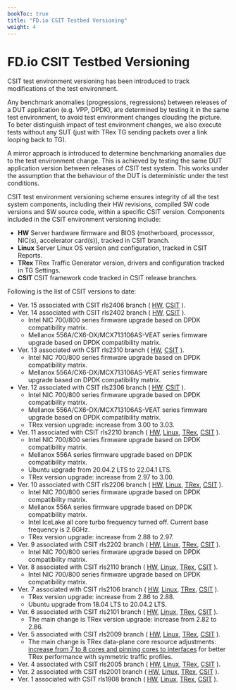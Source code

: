 ```yaml
---
bookToc: true
title: "FD.io CSIT Testbed Versioning"
weight: 4
---
```


# FD.io CSIT Testbed Versioning

CSIT test environment versioning has been introduced to track modifications of
the test environment.

Any benchmark anomalies (progressions, regressions) between releases of a DUT
application (e.g. VPP, DPDK), are determined by testing it in the same test
environment, to avoid test environment changes clouding the picture.
To beter distinguish impact of test environment changes, we also execute tests
without any SUT (just with TRex TG sending packets over a link looping back to
TG).

A mirror approach is introduced to determine benchmarking anomalies due to the
test environment change. This is achieved by testing the same DUT application
version between releases of CSIT test system. This works under the assumption
that the behaviour of the DUT is deterministic under the test conditions.

CSIT test environment versioning scheme ensures integrity of all the test system
components, including their HW revisions, compiled SW code versions and SW
source code, within a specific CSIT version. Components included in the CSIT
environment versioning include:

- **HW** Server hardware firmware and BIOS (motherboard, processsor,
  NIC(s), accelerator card(s)), tracked in CSIT branch.
- **Linux** Server Linux OS version and configuration, tracked in CSIT
  Reports.
- **TRex** TRex Traffic Generator version, drivers and configuration
  tracked in TG Settings.
- **CSIT** CSIT framework code tracked in CSIT release branches.

Following is the list of CSIT versions to date:

- Ver. 15 associated with CSIT rls2406 branch (
  [HW](https://git.fd.io/csit/tree/docs/content/infrastructure/testbed_configuration?h=rls2406),
  [CSIT](https://git.fd.io/csit/tree/?h=rls2406)
  ).
- Ver. 14 associated with CSIT rls2402 branch (
  [HW](https://git.fd.io/csit/tree/docs/content/infrastructure/testbed_configuration?h=rls2402),
  [CSIT](https://git.fd.io/csit/tree/?h=rls2402)
  ).
  - Intel NIC 700/800 series firmware upgrade based on DPDK compatibility
    matrix.
  - Mellanox 556A/CX6-DX/MCX713106AS-VEAT series firmware upgrade based on DPDK
    compatibility matrix.
- Ver. 13 associated with CSIT rls2310 branch (
  [HW](https://git.fd.io/csit/tree/docs/content/infrastructure/testbed_configuration?h=rls2310),
  [CSIT](https://git.fd.io/csit/tree/?h=rls2310)
  ).
  - Intel NIC 700/800 series firmware upgrade based on DPDK compatibility
    matrix.
  - Mellanox 556A/CX6-DX/MCX713106AS-VEAT series firmware upgrade based on DPDK
    compatibility matrix.
- Ver. 12 associated with CSIT rls2306 branch (
  [HW](https://git.fd.io/csit/tree/docs/content/infrastructure/testbed_configuration?h=rls2306),
  [CSIT](https://git.fd.io/csit/tree/?h=rls2306)
  ).
  - Intel NIC 700/800 series firmware upgrade based on DPDK compatibility
    matrix.
  - Mellanox 556A/CX6-DX/MCX713106AS-VEAT series firmware upgrade based on DPDK
    compatibility matrix.
  - TRex version upgrade: increase from 3.00 to 3.03.
- Ver. 11 associated with CSIT rls2210 branch (
  [HW](https://git.fd.io/csit/tree/docs/lab?h=rls2210),
  [Linux](https://s3-docs.fd.io/csit/rls2210/report/vpp_performance_tests/test_environment.html#sut-settings-linux),
  [TRex](https://s3-docs.fd.io/csit/rls2210/report/vpp_performance_tests/test_environment.html#tg-settings-trex),
  [CSIT](https://git.fd.io/csit/tree/?h=rls2210)
  ).
  - Intel NIC 700/800 series firmware upgrade based on DPDK compatibility
    matrix.
  - Mellanox 556A series firmware upgrade based on DPDK compatibility
    matrix.
  - Ubuntu upgrade from 20.04.2 LTS to 22.04.1 LTS.
  - TRex version upgrade: increase from 2.97 to 3.00.
- Ver. 10 associated with CSIT rls2206 branch (
  [HW](https://git.fd.io/csit/tree/docs/lab?h=rls2206),
  [Linux](https://s3-docs.fd.io/csit/rls2206/report/vpp_performance_tests/test_environment.html#sut-settings-linux),
  [TRex](https://s3-docs.fd.io/csit/rls2206/report/vpp_performance_tests/test_environment.html#tg-settings-trex),
  [CSIT](https://git.fd.io/csit/tree/?h=rls2206)
  ).
  - Intel NIC 700/800 series firmware upgrade based on DPDK compatibility
    matrix.
  - Mellanox 556A series firmware upgrade based on DPDK compatibility
    matrix.
  - Intel IceLake all core turbo frequency turned off. Current base frequency
    is 2.6GHz.
  - TRex version upgrade: increase from 2.88 to 2.97.
- Ver. 9 associated with CSIT rls2202 branch (
  [HW](https://git.fd.io/csit/tree/docs/lab?h=rls2202),
  [Linux](https://s3-docs.fd.io/csit/rls2202/report/vpp_performance_tests/test_environment.html#sut-settings-linux),
  [TRex](https://s3-docs.fd.io/csit/rls2202/report/vpp_performance_tests/test_environment.html#tg-settings-trex),
  [CSIT](https://git.fd.io/csit/tree/?h=rls2202)
  ).
  - Intel NIC 700/800 series firmware upgrade based on DPDK compatibility
    matrix.
- Ver. 8 associated with CSIT rls2110 branch (
  [HW](https://git.fd.io/csit/tree/docs/lab?h=rls2110),
  [Linux](https://s3-docs.fd.io/csit/rls2110/report/vpp_performance_tests/test_environment.html#sut-settings-linux),
  [TRex](https://s3-docs.fd.io/csit/rls2110/report/vpp_performance_tests/test_environment.html#tg-settings-trex),
  [CSIT](https://git.fd.io/csit/tree/?h=rls2110)
  ).
  - Intel NIC 700/800 series firmware upgrade based on DPDK compatibility
    matrix.
- Ver. 7 associated with CSIT rls2106 branch (
  [HW](https://git.fd.io/csit/tree/docs/lab?h=rls2106),
  [Linux](https://s3-docs.fd.io/csit/rls2106/report/vpp_performance_tests/test_environment.html#sut-settings-linux),
  [TRex](https://s3-docs.fd.io/csit/rls2106/report/vpp_performance_tests/test_environment.html#tg-settings-trex),
  [CSIT](https://git.fd.io/csit/tree/?h=rls2106)
  ).
  - TRex version upgrade: increase from 2.86 to 2.88.
  - Ubuntu upgrade from 18.04 LTS to 20.04.2 LTS.
- Ver. 6 associated with CSIT rls2101 branch (
  [HW](https://git.fd.io/csit/tree/docs/lab?h=rls2101),
  [Linux](https://docs.fd.io/csit/rls2101/report/vpp_performance_tests/test_environment.html#sut-settings-linux),
  [TRex](https://docs.fd.io/csit/rls2101/report/vpp_performance_tests/test_environment.html#tg-settings-trex),
  [CSIT](https://git.fd.io/csit/tree/?h=rls2101)
  ).
  - The main change is TRex version upgrade: increase from 2.82 to 2.86.
- Ver. 5 associated with CSIT rls2009 branch (
  [HW](https://git.fd.io/csit/tree/docs/lab?h=rls2009),
  [Linux](https://docs.fd.io/csit/rls2009/report/vpp_performance_tests/test_environment.html#sut-settings-linux),
  [TRex](https://docs.fd.io/csit/rls2009/report/vpp_performance_tests/test_environment.html#tg-settings-trex),
  [CSIT](https://git.fd.io/csit/tree/?h=rls2009)
  ).
  - The main change is TRex data-plane core resource adjustments:
    [increase from 7 to 8 cores and pinning cores to interfaces](https://gerrit.fd.io/r/c/csit/+/28184)
    for better TRex performance with symmetric traffic profiles.
- Ver. 4 associated with CSIT rls2005 branch (
  [HW](https://git.fd.io/csit/tree/docs/lab?h=rls2005),
  [Linux](https://docs.fd.io/csit/rls2005/report/vpp_performance_tests/test_environment.html#sut-settings-linux),
  [TRex](https://docs.fd.io/csit/rls2005/report/vpp_performance_tests/test_environment.html#tg-settings-trex),
  [CSIT](https://git.fd.io/csit/tree/?h=rls2005)
  ).
- Ver. 2 associated with CSIT rls2001 branch (
  [HW](https://git.fd.io/csit/tree/docs/lab?h=rls2001),
  [Linux](https://docs.fd.io/csit/rls2001/report/vpp_performance_tests/test_environment.html#sut-settings-linux),
  [TRex](https://docs.fd.io/csit/rls2001/report/vpp_performance_tests/test_environment.html#tg-settings-trex),
  [CSIT](https://git.fd.io/csit/tree/?h=rls2001)
  ).
- Ver. 1 associated with CSIT rls1908 branch (
  [HW](https://git.fd.io/csit/tree/docs/lab?h=rls1908),
  [Linux](https://docs.fd.io/csit/rls1908/report/vpp_performance_tests/test_environment.html#sut-settings-linux),
  [TRex](https://docs.fd.io/csit/rls1908/report/vpp_performance_tests/test_environment.html#tg-settings-trex),
  [CSIT](https://git.fd.io/csit/tree/?h=rls1908)
  ).
